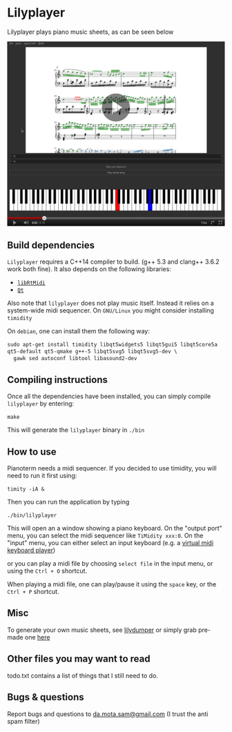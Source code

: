 Lilyplayer
========

Lilyplayer plays piano music sheets, as can be seen below

[![Demo](./misc/lilyplayer-fake-video-screenshot.png)](./misc/lilyplayer-demo.webm "demo")


Build dependencies
----------------

`Lilyplayer` requires a C++14 compiler to build. (g++ 5.3 and clang++ 3.6.2 work both fine).
It also depends on the following libraries:

- [`libRtMidi`][rtmidi]
- [`Qt`][qt5]

[rtmidi]: http://www.music.mcgill.ca/~gary/rtmidi/
[qt5]: http://www.qt.io/

Also note that `lilyplayer` does not play music itself. Instead it
relies on a system-wide midi sequencer.  On `GNU/Linux` you might
consider installing `timidity`

On `debian`, one can install them the following way:

	sudo apt-get install timidity libqt5widgets5 libqt5gui5 libqt5core5a qt5-default qt5-qmake g++-5 libqt5svg5 libqt5svg5-dev \
	  gawk sed autoconf libtool libasound2-dev

Compiling instructions
-------------------

Once all the dependencies have been installed, you can simply compile `lilyplayer` by entering:

	make

This will generate the `lilyplayer` binary in `./bin`

How to use
----------

Pianoterm needs a midi sequencer. If you decided to use timidity, you will need to run it first using:

	timity -iA &

Then you can run the application by typing

	./bin/lilyplayer

This will open an a window showing a piano keyboard.
On the "output port" menu, you can select the midi sequencer like `TiMidity xxx:0`.
On the "input" menu, you can either select an input keyboard (e.g. a [virtual midi keyboard player][vmpk])

[vmpk]: http://sourceforge.net/projects/vmpk/

or you can play a midi file by choosing `select file` in the input menu, or using the `Ctrl + O` shortcut.

When playing a midi file, one can play/pause it using the `space` key, or the `Ctrl + P` shortcut.

Misc
-----

To generate your own music sheets, see [lilydumper](https://github.com/s-d-m/lilydumper) or simply grab
pre-made one [here](https://github.com/s-d-m/precompiled_music_sheets_for_lilyplayer)


Other files you may want to read
--------------------------------

todo.txt contains a list of things that I still need to do.

Bugs & questions
--------------

Report bugs and questions to da.mota.sam@gmail.com (I trust the anti spam filter)
